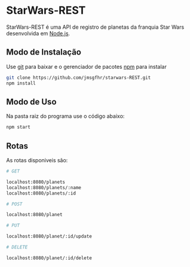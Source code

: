 # StarWars-REST

StarWars-REST é uma API de registro de planetas da franquia Star Wars desenvolvida em [Node.js](https://nodejs.org/).

## Modo de Instalação

Use [git](https://git-scm.com/) para baixar e o gerenciador de pacotes [npm](https://www.npmjs.com/) para instalar

```bash
git clone https://github.com/jmsgfhr/starwars-REST.git
npm install
```

## Modo de Uso

Na pasta raiz do programa use o código abaixo:

```bash
npm start
```

## Rotas

As rotas disponiveis são:

```bash
# GET

localhost:8080/planets
localhost:8080/planets/:name
localhost:8080/planets/:id

# POST

localhost:8080/planet

# PUT

localhost:8080/planet/:id/update

# DELETE

localhost:8080/planet/:id/delete
```